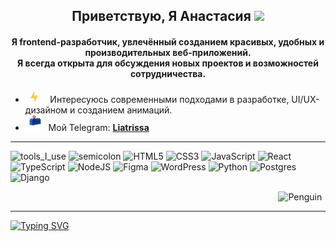 <h2 align="center">Приветствую, Я Анастасия</a>
<img src="https://github.com/blackcater/blackcater/raw/main/images/Hi.gif" height="32"/></h1>
<h4 align="center">Я frontend-разработчик, увлечённый созданием красивых, удобных и производительных веб-приложений.
<br>Я всегда открыта для обсуждения новых проектов и возможностей сотрудничества.</h4>

- &nbsp;&nbsp;<img src="https://github.com/Liatrissa/Liatrissa/blob/main/image/lightning.gif?raw=true" width="12" />&nbsp;&nbsp;&nbsp;&nbsp; Интересуюсь современными подходами в разработке, UI/UX-дизайном и созданием анимаций.<br>
- <img src="https://github.com/Liatrissa/Liatrissa/blob/main/image/letterbox%20(1).gif?raw=true" width="25" /> &nbsp; Мой Telegram: **[Liatrissa](https://t.me/liatrissa)**<br>

<hr></hr>

![tools_I_use](https://img.shields.io/badge/%F0%9F%9A%80%20Tools%20I%20use-8A2BE2?style=for-the-badge&color=8A2BE2)
![semicolon](https://img.shields.io/badge/%3A-8A2BE2?style=for-the-badge&color=8A2BE2)
![HTML5](https://img.shields.io/badge/html5-%23E34F26.svg?style=for-the-badge&logo=html5&logoColor=white)
![CSS3](https://img.shields.io/badge/css3-%231572B6.svg?style=for-the-badge&logo=css3&logoColor=white)
![JavaScript](https://img.shields.io/badge/javascript-%23323330.svg?style=for-the-badge&logo=javascript&logoColor=%23F7DF1E)
![React](https://img.shields.io/badge/react-%2320232a.svg?style=for-the-badge&logo=react&logoColor=%2361DAFB)
![TypeScript](https://img.shields.io/badge/typescript-%23007ACC.svg?style=for-the-badge&logo=typescript&logoColor=white)
![NodeJS](https://img.shields.io/badge/node.js-6DA55F?style=for-the-badge&logo=node.js&logoColor=white)
![Figma](https://img.shields.io/badge/figma-%23F24E1E.svg?style=for-the-badge&logo=figma&logoColor=white)
![WordPress](https://img.shields.io/badge/WordPress-%23117AC9.svg?style=for-the-badge&logo=WordPress&logoColor=white)
![Python](https://img.shields.io/badge/python-3670A0?style=for-the-badge&logo=python&logoColor=ffdd54)
![Postgres](https://img.shields.io/badge/postgres-%23316192.svg?style=for-the-badge&logo=postgresql&logoColor=white)
![Django](https://img.shields.io/badge/django-%23092E20.svg?style=for-the-badge&logo=django&logoColor=white)


<img align="right" src="https://raw.githubusercontent.com/Tarikul-Islam-Anik/Animated-Fluent-Emojis/master/Emojis/Animals/Penguin.png" alt="Penguin" width="15%" /><br>
<!--
<div id="badges">
 <!-- <a href="https://drive.google.com/">
    <img src="https://img.shields.io/badge/CV-red?style=for-the-badge&logo=readdotcv&logoColor=white" alt="CV"/>
  </a> -->
 </div>
<!--
<a href="https://github.com/Liatrissa/Portfolio/blob/main/README.md">
       <img src="https://img.shields.io/badge/Portfolio-FF0000?style=for-the-badge&logo=todoist&logoColor=white" target="_blank" /> 
</a>-->

<hr></hr>

[![Typing SVG](https://readme-typing-svg.herokuapp.com?font=Fira+Code&size=20&pause=1000&color=8A2BE2&random=false&width=435&lines=%D0%9F%D1%80%D0%BE%D0%B5%D0%BA%D1%82%D1%8B%3A)](https://git.io/typing-svg)

<!-- | Название | Инструменты |
| :--------: | :-------: |
|[RFM-анализ клиентской базы аптечной сети](https://github.com/Liatrissa/Portfolio/blob/main/RFM-%D0%B0%D0%BD%D0%B0%D0%BB%D0%B8%D0%B7/README.md)|<img src="https://img.shields.io/badge/postgres-%23316192.svg?style=for-the-badge&logo=postgresql&logoColor=white"/><img src="https://img.shields.io/badge/metabase-4169E1?style=for-the-badge&logo=metabase&logoColor=00008B&color=4169E1"/>|-->


<!--
**Liatrissa/Liatrissa** is a ✨ _special_ ✨ repository because its `README.md` (this file) appears on your GitHub profile.

Here are some ideas to get you started:

- 🔭 I’m currently working on ...
- 🌱 I’m currently learning ...
- 👯 I’m looking to collaborate on ...
- 🤔 I’m looking for help with ...
- 💬 Ask me about ...
- 📫 How to reach me: ...
- 😄 Pronouns: ...
- ⚡ Fun fact: ...
-->
